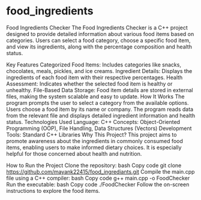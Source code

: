 # food_ingredients
Food Ingredients Checker
The Food Ingredients Checker is a C++ project designed to provide detailed information about various food items based on categories. Users can select a food category, choose a specific food item, and view its ingredients, along with the percentage composition and health status.

Key Features
Categorized Food Items: Includes categories like snacks, chocolates, meals, pickles, and ice creams.
Ingredient Details: Displays the ingredients of each food item with their respective percentages.
Health Assessment: Indicates whether the selected food item is healthy or unhealthy.
File-Based Data Storage: Food item details are stored in external files, making the system scalable and easy to update.
How It Works
The program prompts the user to select a category from the available options.
Users choose a food item by its name or company.
The program reads data from the relevant file and displays detailed ingredient information and health status.
Technologies Used
Language: C++
Concepts: Object-Oriented Programming (OOP), File Handling, Data Structures (Vectors)
Development Tools: Standard C++ Libraries
Why This Project?
This project aims to promote awareness about the ingredients in commonly consumed food items, enabling users to make informed dietary choices. It is especially helpful for those concerned about health and nutrition.

How to Run the Project
Clone the repository:
bash
Copy code
git clone https://github.com/mayank22415/food_ingrediants.git
Compile the main.cpp file using a C++ compiler:
bash
Copy code
g++ main.cpp -o FoodChecker
Run the executable:
bash
Copy code
./FoodChecker
Follow the on-screen instructions to explore the food items.
